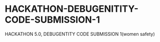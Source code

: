 # HACKATHON-DEBUGENITITY-CODE-SUBMISSION-1
HACKATHON 5.0, DEBUGENTITY CODE SUBMISSION 1(women safety)
